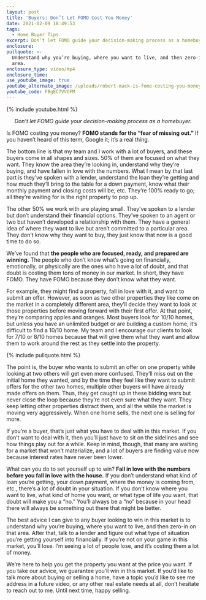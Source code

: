 ```yaml
---
layout: post
title: 'Buyers: Don’t Let FOMO Cost You Money'
date: 2021-02-09 18:49:53
tags:
  - Home Buyer Tips
excerpt: Don’t let FOMO guide your decision-making process as a homebuyer.
enclosure:
pullquote: >-
  Understand why you’re buying, where you want to live, and then zero-in on that
  area.
enclosure_type: video/mp4
enclosure_time:
use_youtube_image: true
youtube_alternate_image: /uploads/robert-mack-is-fomo-costing-you-money-yt.jpg
youtube_code: FBgEC7VVOFM
---
```


{% include youtube.html %}

<p style="text-align: center;"><em>Don’t let FOMO guide your decision-making process as a homebuyer.</em></p>

Is FOMO costing you money? **FOMO stands for the “fear of missing out.”** If you haven’t heard of this term, Google it; it’s a real thing.&nbsp;

The bottom line is that my team and I work with a lot of buyers, and these buyers come in all shapes and sizes. 50% of them are focused on what they want. They know the area they’re looking in, understand why they’re buying, and have fallen in love with the numbers. What I mean by that last part is they’ve spoken with a lender, understand the loan they’re getting and how much they’ll bring to the table for a down payment, know what their monthly payment and closing costs will be, etc. They’re 100% ready to go; all they’re waiting for is the right property to pop up.&nbsp;

The other 50% we work with are playing small. They’ve spoken to a lender but don’t understand their financial options. They’ve spoken to an agent or two but haven’t developed a relationship with them. They have a general idea of where they want to live but aren’t committed to a particular area. They don’t know why they want to buy, they just know that now is a good time to do so.&nbsp;

We’ve found that **the people who are focused, ready, and prepared are winning.** The people who don’t know what’s going on financially, emotionally, or physically are the ones who have a lot of doubt, and that doubt is costing them tons of money in our market. In short, they have FOMO. They have FOMO because they don’t know what they want.&nbsp;

For example, they might find a property, fall in love with it, and want to submit an offer. However, as soon as two other properties they like come on the market in a completely different area, they’ll decide they want to look at those properties before moving forward with their first offer. At that point, they’re comparing apples and oranges. Most buyers look for 10/10 homes, but unless you have an unlimited budget or are building a custom home, it’s difficult to find a 10/10 home. My team and I encourage our clients to look for 7/10 or 8/10 homes because that will give them what they want and allow them to work around the rest as they settle into the property.

{% include pullquote.html %}

The point is, the buyer who wants to submit an offer on one property while looking at two others will get even more confused. They’ll miss out on the initial home they wanted, and by the time they feel like they want to submit offers for the other two homes, multiple other buyers will have already made offers on them. Thus, they get caught up in these bidding wars but never close the loop because they’re not even sure what they want. They keep letting other properties distract them, and all the while the market is moving very aggressively. When one home sells, the next one is selling for more.&nbsp;

If you’re a buyer, that’s just what you have to deal with in this market. If you don’t want to deal with it, then you’ll just have to sit on the sidelines and see how things play out for a while. Keep in mind, though, that many are waiting for a market that won’t materialize, and a lot of buyers are finding value now because interest rates have never been lower.&nbsp;

What can you do to set yourself up to win? **Fall in love with the numbers before you fall in love with the house.** If you don’t understand what kind of loan you’re getting, your down payment, where the money is coming from, etc., there’s a lot of doubt in your situation. If you don’t know where you want to live, what kind of home you want, or what type of life you want, that doubt will make you a “no.” You’ll always be a “no” because in your head there will always be something out there that might be better.&nbsp;

The best advice I can give to any buyer looking to win in this market is to understand why you’re buying, where you want to live, and then zero-in on that area. After that, talk to a lender and figure out what type of situation you’re getting yourself into financially. If you’re not on your game in this market, you’ll lose. I’m seeing a lot of people lose, and it’s costing them a lot of money.&nbsp;

We’re here to help you get the property you want at the price you want. If you take our advice, we guarantee you’ll win in this market. If you’d like to talk more about buying or selling a home, have a topic you’d like to see me address in a future video, or any other real estate needs at all, don’t hesitate to reach out to me. Until next time, happy selling.
